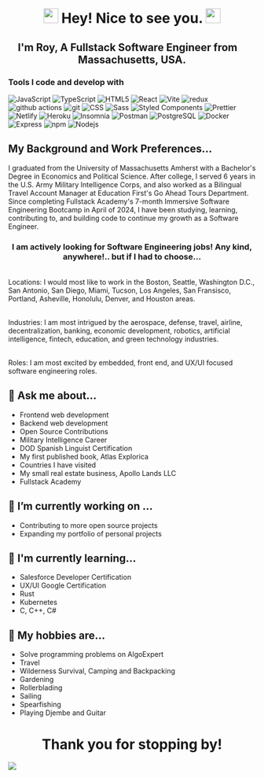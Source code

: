<h1 align="center"><img src="https://emojis.slackmojis.com/emojis/images/1531849430/4246/blob-sunglasses.gif?1531849430" width="30"/> Hey! Nice to see you. <img src="https://emojis.slackmojis.com/emojis/images/1531849430/4246/blob-sunglasses.gif?1531849430" width="30"/></h1>

<h2 align="center">I'm Roy, A Fullstack Software Engineer from <img src="https://github.com/user-attachments/assets/8da6aeb3-0a9c-4c42-b44a-d9175d8f4fa5" width="13"/> <b>Massachusetts, USA</b>. </h2>

<h3>Tools I code and develop with</h3>
<p>
  <img alt="JavaScript" src="https://img.shields.io/badge/-JavaScript-F7DF1E?style=flat-square&logo=JavaScript&logoColor=white" />
  <img alt="TypeScript" src="https://img.shields.io/badge/-TypeScript-007ACC?style=flat-square&logo=typescript&logoColor=white" />
  <img alt="HTML5" src="https://img.shields.io/badge/-HTML5-E34F26?style=flat-square&logo=HTML5&logoColor=white" />
 
  <img alt="React" src="https://img.shields.io/badge/-React-45b8d8?style=flat-square&logo=react&logoColor=white" />
  <img alt="Vite" src="https://img.shields.io/badge/-Vite-646CFF?style=flat-square&logo=Vite&logoColor=white" />
  <img alt="redux" src="https://img.shields.io/badge/-Redux-764ABC?style=flat-square&logo=redux&logoColor=white" />
    
  <img alt="github actions" src="https://img.shields.io/badge/-Github_Actions-2088FF?style=flat-square&logo=github-actions&logoColor=white" />
  <img alt="git" src="https://img.shields.io/badge/-Git-F05032?style=flat-square&logo=git&logoColor=white" />
  
  <img alt="CSS" src="https://img.shields.io/badge/-CSS-663399?style=flat-square&logo=CSS&logoColor=white" />
  <img alt="Sass" src="https://img.shields.io/badge/-Sass-CC6699?style=flat-square&logo=sass&logoColor=white" />
  <img alt="Styled Components" src="https://img.shields.io/badge/-Styled_Components-db7092?style=flat-square&logo=styled-components&logoColor=white" />
  <img alt="Prettier" src="https://img.shields.io/badge/-Prettier-F7B93E?style=flat-square&logo=prettier&logoColor=white" />

  <img alt="Netlify" src="https://img.shields.io/badge/-Netlify-00C7B7?style=flat-square&logo=Netlify&logoColor=white" />
  <img alt="Heroku" src="https://img.shields.io/badge/-Heroku-430098?style=flat-square&logo=heroku&logoColor=white" />
  
  <img alt="Insomnia" src="https://img.shields.io/badge/-Insomnia-5849BE?style=flat-square&logo=insomnia&logoColor=white" />
  <img alt="Postman" src="https://img.shields.io/badge/-Postman-FF6C37?style=flat-square&logo=Postman&logoColor=white" />
  
  <img alt="PostgreSQL" src="https://img.shields.io/badge/-PostgreSQL-4169E1?style=flat-square&logo=PostgreSQL&logoColor=white" />
  <img alt="Docker" src="https://img.shields.io/badge/-Docker-46a2f1?style=flat-square&logo=docker&logoColor=white" />

  <img alt="Express" src="https://img.shields.io/badge/-Express-000000?style=flat-square&logo=Express&logoColor=white" />
  <img alt="npm" src="https://img.shields.io/badge/-NPM-CB3837?style=flat-square&logo=npm&logoColor=white" />
  <img alt="Nodejs" src="https://img.shields.io/badge/-Nodejs-43853d?style=flat-square&logo=Node.js&logoColor=white" />
</p>

## My Background and Work Preferences...
<p>
  I graduated from the University of Massachusetts Amherst with a Bachelor's Degree in Economics and Political Science. After college, I served 6 years in the U.S. Army Military Intelligence Corps, and also worked as a Bilingual Travel Account Manager at Education First's Go Ahead Tours Department. Since completing Fullstack Academy's 7-month Immersive Software Engineering Bootcamp in April of 2024, I have been studying, learning, contributing to, and building code to continue my growth as a Software Engineer. 
  <br> <h3 align="center">I am actively looking for Software Engineering jobs! Any kind, anywhere!.. but if I had to choose...  </h3> 
  
  <br> Locations: I would most like to work in the Boston, Seattle, Washington D.C., San Antonio, San Diego, Miami, Tucson, Los Angeles, San Fransisco, Portland, Asheville, Honolulu, Denver, and Houston areas. 
  
  <br> Industries: I am most intrigued by the aerospace, defense, travel, airline, decentralization, banking, economic development, robotics, artificial intelligence, fintech, education, and green technology industries. 
  
  <br> Roles: I am most excited by embedded, front end, and UX/UI focused software engineering roles. 
</p>



## 💬 Ask me about...

- Frontend web development
- Backend web development
- Open Source Contributions
- Military Intelligence Career
- DOD Spanish Linguist Certification
- My first published book, Atlas Explorica
- Countries I have visited
- My small real estate business, Apollo Lands LLC
- Fullstack Academy

## 🔭 I’m currently working on ...
- Contributing to more open source projects
- Expanding my portfolio of personal projects

## 🌱 I'm currently learning...
- Salesforce Developer Certification
- UX/UI Google Certification
- Rust
- Kubernetes
- C, C++, C#

## 📅 My hobbies are...
- Solve programming problems on AlgoExpert
- Travel
- Wilderness Survival, Camping and Backpacking
- Gardening
- Rollerblading
- Sailing
- Spearfishing
- Playing Djembe and Guitar

<h1 align="center"> Thank you for stopping by! </h1>
  <img src="https://external-preview.redd.it/8o0V6pkqFkUhSB4YRQ7LDZtvlYRUaGsAnXKWa2le338.jpg?auto=webp&s=1a2ceceda4fc5c4726e1dbe26bb815d90151a475"/>

